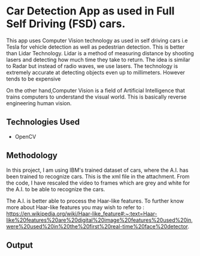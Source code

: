 # Car Detection App as used in Full Self Driving (FSD) cars.



This app uses Computer Vision technology as used in self driving cars i.e Tesla for vehicle detection as well as pedestrian detection. This is better than Lidar Technology. Lidar is a method of measuring distance by shooting lasers and detecting how much time they take to return. The idea is similar to Radar but instead of radio waves, we use lasers. The technology is extremely accurate at detecting objects even up to millimeters. However tends to be expensive

On the other hand,Computer Vision is a field of Artificial Intelligence that trains computers to understand the visual world. This is basically reverse engineering human vision.

## Technologies Used
* OpenCV 


## Methodology
In this project, I am using IBM's trained dataset of cars, where the A.I. has been trained to recognize cars. This is the xml file in the attachment. From the code, I have rescaled the video to frames which are grey and white for the A.I. to be able to recognize the cars.

The A.I. is better able to process the Haar-like features.
To further know more about Haar-like features you may wish to refer to :
https://en.wikipedia.org/wiki/Haar-like_feature#:~:text=Haar-like%20features%20are%20digital%20image%20features%20used%20in,were%20used%20in%20the%20first%20real-time%20face%20detector.


## Output


